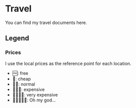 # Travel

You can find my travel documents here.

## Legend

### Prices

I use the local prices as the reference point for each location.

- 🆓: free
- 💸: cheap
- 💸💸: normal
- 💸💸💸: expensive
- 💸💸💸💸: very expensive
- 💸💸💸💸💸: Oh my god...